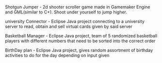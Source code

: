 Shotgun Jumper - 2d shooter scroller game made in Gamemaker Engine and GML(similar to C+). Shoot under yourself to jump higher.

university Connector - Eclipse Java project connecting to a university server to read, obtain and sell virtual cards given by said server

Basketball Manager - Eclipse Java project, team of 5 randomized basketball players with different numbers that need to be sorted into the correct order

BirthDay plan - Eclipse Java project, gives random assortment of birthday activities to do for the day depending on input given
